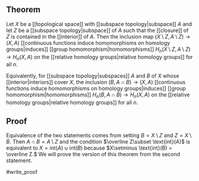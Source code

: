 ## Theorem
Let $X$ be a [[topological space]] with [[subspace topology|subspace]] $A$ and let $Z$ be a [[subspace topology|subspace]] of $A$ such that the [[closure]] of $Z$ is contained in the [[interior]] of $A$. Then the inclusion map $(X\setminus Z, A\setminus Z)\to (X,A)$ [[continuous functions induce homomorphisms on homology groups|induces]] [[group homomorphism|homomorphisms]] $H_n(X\setminus Z,A\setminus Z)\to H_n(
X,A)$ on the [[relative homology groups|relative homology groups]] for all $n$.

Equivalently, for [[subspace topology|subspaces]] $A$ and $B$ of $X$ whose [[interior|interiors]] cover $X$, the inclusion $(B,A\cap B) \to (X,A)$ [[continuous functions induce homomorphisms on homology groups|induces]] [[group homomorphism|homomorphisms]] $H_n(B,A\cap B)\to H_n(X,A)$ on the [[relative homology groups|relative homology groups]] for all $n$.
## Proof
Equivalence of the two statements comes from setting $B=X\setminus Z$ and $Z = X\setminus B$. Then $A\cap B = A\setminus Z$ and the condition $\overline Z\subset \text{int}(A)$ is equivalent to $X = \text{int}(A) \cup \text{int}(B)$ because $X\setminus \text{int}(B) = \overline Z.$ We will prove the version of this theorem from the second statement.

#write_proof 